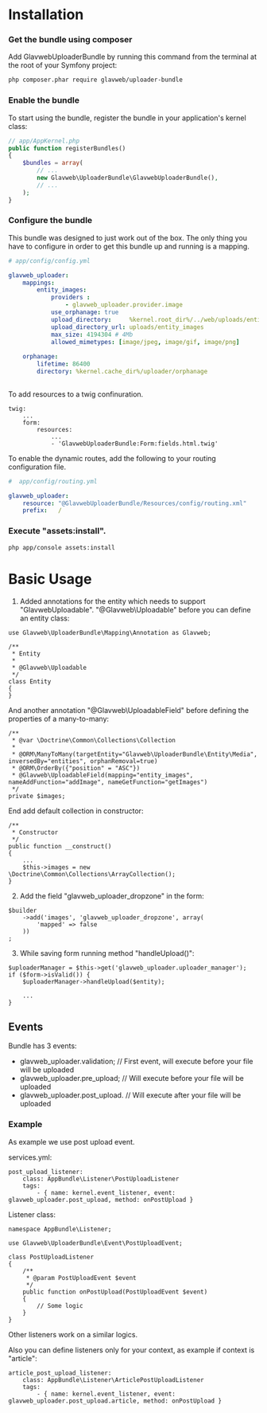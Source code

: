 Installation
============

### Get the bundle using composer

Add GlavwebUploaderBundle by running this command from the terminal at the root of
your Symfony project:

```bash
php composer.phar require glavweb/uploader-bundle
```


### Enable the bundle

To start using the bundle, register the bundle in your application's kernel class:

```php
// app/AppKernel.php
public function registerBundles()
{
    $bundles = array(
        // ...
        new Glavweb\UploaderBundle\GlavwebUploaderBundle(),
        // ...
    );
}
```

### Configure the bundle

This bundle was designed to just work out of the box. The only thing you have to configure in order to get this bundle up and running is a mapping.

```yaml
# app/config/config.yml

glavweb_uploader:
    mappings:
        entity_images:
            providers :
                - glavweb_uploader.provider.image
            use_orphanage: true
            upload_directory:     %kernel.root_dir%/../web/uploads/entity_images
            upload_directory_url: uploads/entity_images
            max_size: 4194304 # 4Mb
            allowed_mimetypes: [image/jpeg, image/gif, image/png]
            
    orphanage:
        lifetime: 86400
        directory: %kernel.cache_dir%/uploader/orphanage
            
```

To add resources to a twig confinuration.

```
twig:
    ...
    form:
        resources:
            ...
            - 'GlavwebUploaderBundle:Form:fields.html.twig'

```

To enable the dynamic routes, add the following to your routing configuration file.

```yaml
#  app/config/routing.yml

glavweb_uploader:
    resource: "@GlavwebUploaderBundle/Resources/config/routing.xml"
    prefix:   /
```

### Execute "assets:install".

```
php app/console assets:install
```

Basic Usage
===========

1. Added annotations for the entity which needs to support "GlavwebUploadable".
"@Glavweb\Uploadable" before you can define an entity class:

```
use Glavweb\UploaderBundle\Mapping\Annotation as Glavweb;

/**
 * Entity
 * 
 * @Glavweb\Uploadable
 */
class Entity
{
}
```

And another annotation "@Glavweb\UploadableField" before defining the properties of a many-to-many:

```
/**
 * @var \Doctrine\Common\Collections\Collection
 * 
 * @ORM\ManyToMany(targetEntity="Glavweb\UploaderBundle\Entity\Media", inversedBy="entities", orphanRemoval=true)
 * @ORM\OrderBy({"position" = "ASC"})
 * @Glavweb\UploadableField(mapping="entity_images", nameAddFunction="addImage", nameGetFunction="getImages")
 */
private $images;
```

End add default collection in constructor:

```
/**
 * Constructor
 */
public function __construct()
{
    ...
    $this->images = new \Doctrine\Common\Collections\ArrayCollection();
}
```

2. Add the field "glavweb_uploader_dropzone" in the form:

```
$builder
    ->add('images', 'glavweb_uploader_dropzone', array(
        'mapped' => false
    ))
;
```

3. While saving form running method "handleUpload()":

```
$uploaderManager = $this->get('glavweb_uploader.uploader_manager');
if ($form->isValid()) {
    $uploaderManager->handleUpload($entity);

    ...
}
```

## Events

Bundle has 3 events:

- glavweb_uploader.validation; // First event, will execute before your file will be uploaded
- glavweb_uploader.pre_upload; // Will execute before your file will be uploaded
- glavweb_uploader.post_upload. // Will execute after your file will be uploaded

### Example

As example we use post upload event.

services.yml: 
    
    post_upload_listener:
        class: AppBundle\Listener\PostUploadListener
        tags:
            - { name: kernel.event_listener, event: glavweb_uploader.post_upload, method: onPostUpload }

Listener class: 

    namespace AppBundle\Listener;
    
    use Glavweb\UploaderBundle\Event\PostUploadEvent;
    
    class PostUploadListener
    {
        /**
         * @param PostUploadEvent $event
         */
        public function onPostUpload(PostUploadEvent $event)
        {
            // Some logic
        }
    }

Other listeners work on a similar logics.

Also you can define listeners only for your context, as example if context is "article":

    article_post_upload_listener:
        class: AppBundle\Listener\ArticlePostUploadListener
        tags:
            - { name: kernel.event_listener, event: glavweb_uploader.post_upload.article, method: onPostUpload }

